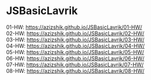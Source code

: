 # JSBasicLavrik

01-HW: https://azizshik.github.io/JSBasicLavrik/01-HW/ <br>
02-HW: https://azizshik.github.io/JSBasicLavrik/02-HW/ <br>
03-HW: https://azizshik.github.io/JSBasicLavrik/03-HW/ <br>
04-HW: https://azizshik.github.io/JSBasicLavrik/04-HW/ <br>
05-HW: https://azizshik.github.io/JSBasicLavrik/05-HW/ <br>
06-HW: https://azizshik.github.io/JSBasicLavrik/06-HW/ <br>
07-HW: https://azizshik.github.io/JSBasicLavrik/07-HW/ <br>
08-HW: https://azizshik.github.io/JSBasicLavrik/08-HW/ <br>
